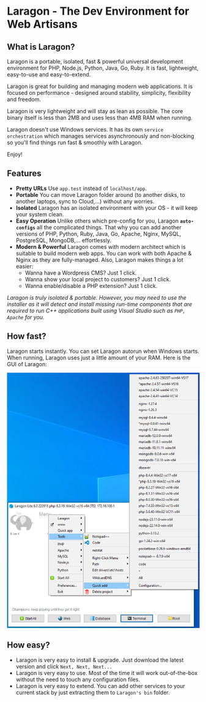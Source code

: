 # Laragon - The Dev Environment for Web Artisans

## What is Laragon?

Laragon is a portable, isolated, fast & powerful universal development environment for PHP, Node.js, Python, Java, Go, Ruby. It is fast, lightweight, easy-to-use and easy-to-extend.

Laragon is great for building and managing modern web applications. It is focused on performance  - designed around stability, simplicity, flexibility and freedom.

Laragon is very lightweight and will stay as lean as possible. The core binary itself is less than 2MB and uses less than 4MB RAM when running.

Laragon doesn't use Windows services. It has its own `service orchestration` which manages services asynchronously and non-blocking so you'll find things run fast & smoothly with Laragon.

Enjoy!

## Features

- **Pretty URLs**
  Use `app.test` instead of `localhost/app`.
- **Portable**
  You can move Laragon folder around (to another disks, to another laptops, sync to Cloud,...) without any worries. 
- **Isolated**
  Laragon has an isolated environment with your OS - it will keep your system clean.
- **Easy Operation**
  Unlike others which pre-config for you, Laragon **`auto-configs`** all the complicated things. That why you can add another versions of PHP, Python, Ruby, Java, Go, Apache, Nginx, MySQL, PostgreSQL, MongoDB,... effortlessly.
- **Modern & Powerful**
  Laragon comes with modern architect which is suitable to build modern web apps. You can work with both Apache & Nginx as they are fully-managed.
  Also, Laragon makes things a lot easier:
  - Wanna have a Wordpress CMS? Just 1 click.
  - Wanna show your local project to customers? Just 1 click.  
  - Wanna enable/disable a PHP extension? Just 1 click.

*Laragon is truly isolated & portable. However, you may need to use the installer as it will detect and install missing run-time components that are required to run C++ applications built using Visual Studio such as `PHP, Apache` for you.*

## How fast?
Laragon starts instantly. You can set Laragon autorun when Windows starts. When running, Laragon uses just a little amount of your RAM.
Here is the GUI of Laragon:

![](.img/image_2025-04-07_09-36-53.png)

## How easy?
- Laragon is very easy to install & upgrade. Just download the latest version and click `Next, Next, Next...`
- Laragon is very easy to use. Most of the time it will work out-of-the-box without the need to touch any configuration files.
- Laragon is very easy to extend. You can add other services to your current stack by just extracting them to `Laragon's bin` folder.
